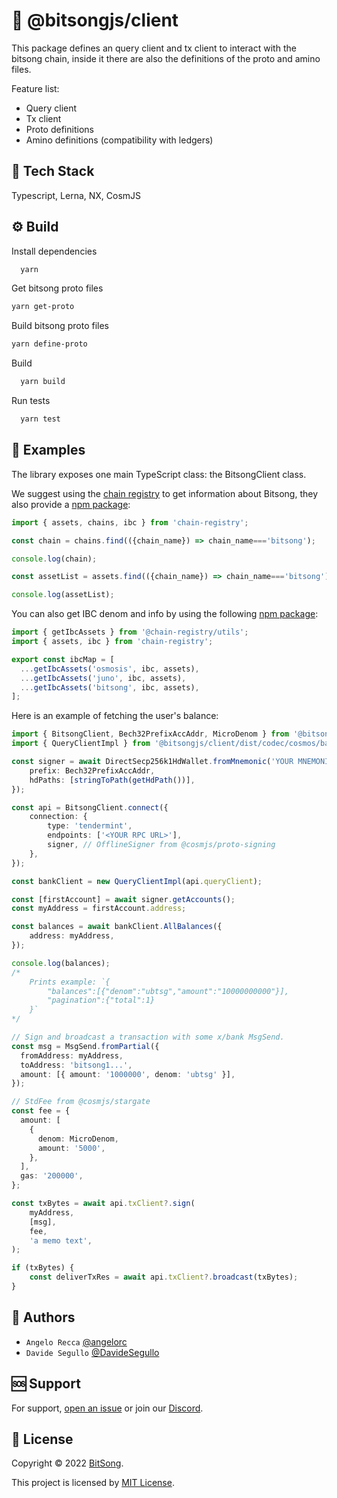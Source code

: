 # 📡 @bitsongjs/client

This package defines an query client and tx client to interact with the bitsong chain, inside it there are also the definitions of the proto and amino files.

Feature list:
- Query client
- Tx client
- Proto definitions
- Amino definitions (compatibility with ledgers)

## 🚀 Tech Stack

Typescript, Lerna, NX, CosmJS

## ⚙️ Build

Install dependencies

```bash
  yarn
```

Get bitsong proto files

```bash
yarn get-proto
```

Build bitsong proto files

```bash
yarn define-proto
```

Build

```bash
  yarn build
```

Run tests

```bash
  yarn test
```

## 📘 Examples
The library exposes one main TypeScript class: the BitsongClient class.

We suggest using the [chain registry](https://github.com/cosmos/chain-registry) to get information about Bitsong, they also provide a [npm package](https://www.npmjs.com/package/chain-registry):

```ts
import { assets, chains, ibc } from 'chain-registry';

const chain = chains.find(({chain_name}) => chain_name==='bitsong');

console.log(chain);

const assetList = assets.find(({chain_name}) => chain_name==='bitsong');

console.log(assetList);
```

You can also get IBC denom and info by using the following [npm package](https://www.npmjs.com/package/@chain-registry/utils):
```ts
import { getIbcAssets } from '@chain-registry/utils';
import { assets, ibc } from 'chain-registry';

export const ibcMap = [
  ...getIbcAssets('osmosis', ibc, assets),
  ...getIbcAssets('juno', ibc, assets),
  ...getIbcAssets('bitsong', ibc, assets),
];
```

Here is an example of fetching the user's balance:

```ts
import { BitsongClient, Bech32PrefixAccAddr, MicroDenom } from '@bitsongjs/client';
import { QueryClientImpl } from '@bitsongjs/client/dist/codec/cosmos/bank/v1beta1/query';

const signer = await DirectSecp256k1HdWallet.fromMnemonic('YOUR MNEMONIC', {
    prefix: Bech32PrefixAccAddr,
    hdPaths: [stringToPath(getHdPath())],
});

const api = BitsongClient.connect({
    connection: {
        type: 'tendermint',
        endpoints: ['<YOUR RPC URL>'],
        signer, // OfflineSigner from @cosmjs/proto-signing
    },
});

const bankClient = new QueryClientImpl(api.queryClient);

const [firstAccount] = await signer.getAccounts();
const myAddress = firstAccount.address;

const balances = await bankClient.AllBalances({
	address: myAddress,
});

console.log(balances);
/*
    Prints example: `{
        "balances":[{"denom":"ubtsg","amount":"10000000000"}],
        "pagination":{"total":1}
    }`
*/

// Sign and broadcast a transaction with some x/bank MsgSend.
const msg = MsgSend.fromPartial({
  fromAddress: myAddress,
  toAddress: 'bitsong1...',
  amount: [{ amount: '1000000', denom: 'ubtsg' }],
});

// StdFee from @cosmjs/stargate
const fee = {
  amount: [
    {
      denom: MicroDenom,
      amount: '5000',
    },
  ],
  gas: '200000',
};

const txBytes = await api.txClient?.sign(
	myAddress,
	[msg],
	fee,
	'a memo text',
);

if (txBytes) {
	const deliverTxRes = await api.txClient?.broadcast(txBytes);
}
```

## 👤 Authors

- `Angelo Recca` [@angelorc](https://github.com/angelorc)
- `Davide Segullo` [@DavideSegullo](https://github.com/DavideSegullo)

## 🆘 Support

For support, [open an issue](https://github.com/bitsongofficial/bitsongjs/issues) or join our [Discord](https://discord.gg/5VT5fJmF).

## 🔏 License

Copyright © 2022 [BitSong](https://github.com/bitsongofficial).

This project is licensed by [MIT License](https://api.github.com/licenses/mit).